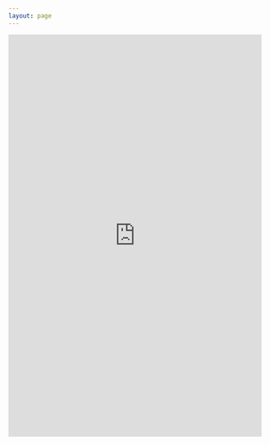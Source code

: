 ```yaml
---
layout: page
---
```


<iframe src="https://calendar.google.com/calendar/embed?showTitle=0&amp;showPrint=0&amp;showTabs=0&amp;showCalendars=0&amp;mode=WEEK&amp;wkst=1&amp;src=mizzao%40gmail.com&amp;src=dhnks8o5prd9511j353da157ro%40group.calendar.google.com&amp;src=mao%40ctrl-labs.com&amp;ctz=America%2FNew_York" style="border-width:0" width="100%" height="800" frameborder="0" scrolling="no"></iframe>
